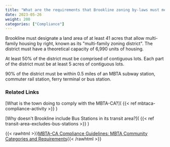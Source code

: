 ```yaml
---
title: "What are the requirements that Brookline zoning by-laws must meet to be compliant with the MBTA-CA?"
date: 2023-05-26
weight: 200
categories: ["Compliance"]
---
```

Brookline must designate a land area of at least 41 acres that allow multi-family housing by right, known as its "multi-family zoning district". The district must have a theoretical capacity of 6,990 units of housing.

At least 50% of the district must be comprised of contiguous lots. Each part of the district must be at least 5 acres of contiguous lots. 

90% of the district must be within 0.5 miles of an MBTA subway station, commuter rail station, ferry terminal or bus station. 

### Related Links

[What is the town doing to comply with the MBTA-CA?]( {{< ref mbtaca-compliance-activity >}} ) 

[Why doesn't Brookline include Bus Stations in its transit area?]( {{< ref transit-area-excludes-bus-stations >}} ) 

{{< rawhtml >}}<a href="https://www.mass.gov/info-details/section-3a-guidelines#appendix-1:-mbta-community-categories-and-requirements-" target="_new">MBTA-CA Compliance Guidelines: MBTA Community Categories and Requirements</a>{{< /rawhtml >}}

